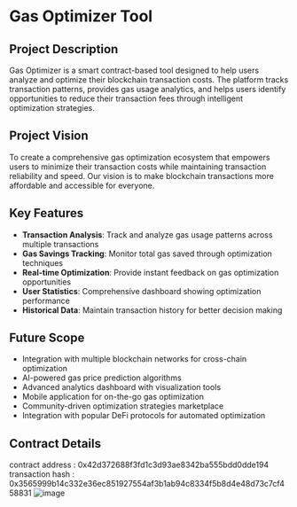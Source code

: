 # Gas Optimizer Tool

## Project Description
Gas Optimizer is a smart contract-based tool designed to help users analyze and optimize their blockchain transaction costs. The platform tracks transaction patterns, provides gas usage analytics, and helps users identify opportunities to reduce their transaction fees through intelligent optimization strategies.

## Project Vision
To create a comprehensive gas optimization ecosystem that empowers users to minimize their transaction costs while maintaining transaction reliability and speed. Our vision is to make blockchain transactions more affordable and accessible for everyone.

## Key Features
- **Transaction Analysis**: Track and analyze gas usage patterns across multiple transactions
- **Gas Savings Tracking**: Monitor total gas saved through optimization techniques
- **Real-time Optimization**: Provide instant feedback on gas optimization opportunities
- **User Statistics**: Comprehensive dashboard showing optimization performance
- **Historical Data**: Maintain transaction history for better decision making

## Future Scope
- Integration with multiple blockchain networks for cross-chain optimization
- AI-powered gas price prediction algorithms
- Advanced analytics dashboard with visualization tools
- Mobile application for on-the-go gas optimization
- Community-driven optimization strategies marketplace
- Integration with popular DeFi protocols for automated optimization

## Contract Details
contract address : 0x42d372688f3fd1c3d93ae8342ba555bdd0dde194
transaction hash : 0x3565999b14c332e36ec851927554af3b1ab94c8334f5b8d4e48d73c7cf458831
![image](https://github.com/user-attachments/assets/48ae110b-f519-4e4d-b0f5-3fec313fd5b2)


